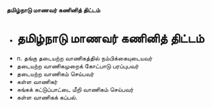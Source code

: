 **தமிழ்நாடு மாணவர் கணினித் திட்டம்**
- # தமிழ்நாடு மாணவர் கணினித் திட்டம்
- n. தங்கு தடையற்ற வாணிகத்தில் நம்பிக்கையுடையவர்
- தடையற்ற வாணிகமுறைக் கோட்பாடு பரப்புபவர்
- தடையற்ற வாணிகம் செய்பவர்
- கள்ள வாணிகர்
- சுங்கக் கட்டுப்பாட்டை மீறி வாணிகம் செய்பவர்
- கள்ள வாணிகக் கப்பல்.

